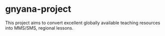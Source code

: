 # gnyana-project
This project aims to convert excellent globally available teaching resources into MMS/SMS, regional lessons. 
